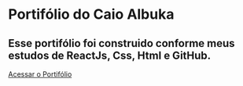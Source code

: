 <h1>Portifólio do Caio Albuka</h1>
<h2>Esse portifólio foi construido conforme meus estudos de ReactJs, Css, Html e GitHub.</h2>
<a href="../src/index.js ">Acessar o Portifólio</a>
